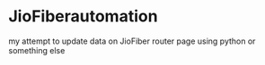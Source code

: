 # JioFiberautomation
my attempt to update data on JioFiber router page using python or something else
